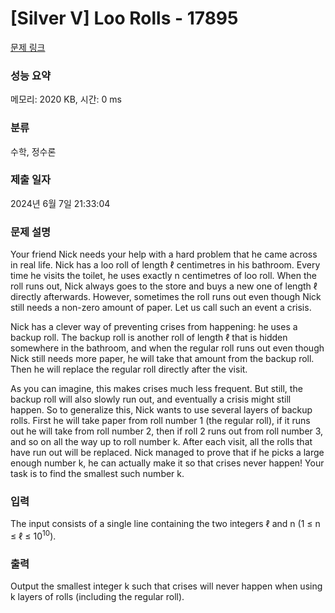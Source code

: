 # [Silver V] Loo Rolls - 17895 

[문제 링크](https://www.acmicpc.net/problem/17895) 

### 성능 요약

메모리: 2020 KB, 시간: 0 ms

### 분류

수학, 정수론

### 제출 일자

2024년 6월 7일 21:33:04

### 문제 설명

<p>Your friend Nick needs your help with a hard problem that he came across in real life. Nick has a loo roll of length ℓ centimetres in his bathroom. Every time he visits the toilet, he uses exactly n centimetres of loo roll. When the roll runs out, Nick always goes to the store and buys a new one of length ℓ directly afterwards. However, sometimes the roll runs out even though Nick still needs a non-zero amount of paper. Let us call such an event a crisis.</p>

<p>Nick has a clever way of preventing crises from happening: he uses a backup roll. The backup roll is another roll of length ℓ that is hidden somewhere in the bathroom, and when the regular roll runs out even though Nick still needs more paper, he will take that amount from the backup roll. Then he will replace the regular roll directly after the visit.</p>

<p>As you can imagine, this makes crises much less frequent. But still, the backup roll will also slowly run out, and eventually a crisis might still happen. So to generalize this, Nick wants to use several layers of backup rolls. First he will take paper from roll number 1 (the regular roll), if it runs out he will take from roll number 2, then if roll 2 runs out from roll number 3, and so on all the way up to roll number k. After each visit, all the rolls that have run out will be replaced. Nick managed to prove that if he picks a large enough number k, he can actually make it so that crises never happen! Your task is to find the smallest such number k.</p>

### 입력 

 <p>The input consists of a single line containing the two integers ℓ and n (1 ≤ n ≤ ℓ ≤ 10<sup>10</sup>).</p>

### 출력 

 <p>Output the smallest integer k such that crises will never happen when using k layers of rolls (including the regular roll).</p>

